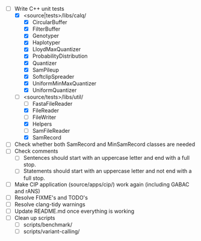 - [ ] Write C++ unit tests
  - [x] <source|tests>/libs/calq/
    - [x] CircularBuffer
    - [x] FilterBuffer
    - [x] Genotyper
    - [x] Haplotyper
    - [x] LloydMaxQuantizer
    - [x] ProbabilityDistribution
    - [x] Quantizer
    - [x] SamPileup
    - [x] SoftclipSpreader
    - [x] UniformMinMaxQuantizer
    - [x] UniformQuantizer
  - [ ] <source/tests>/libs/util/
    - [ ] FastaFileReader
    - [x] FileReader
    - [ ] FileWriter
    - [x] Helpers
    - [ ] SamFileReader
    - [x] SamRecord
- [ ] Check whether both SamRecord and MinSamRecord classes are needed
- [ ] Check comments
  - [ ] Sentences should start with an uppercase letter and end with a full stop.
  - [ ] Statements should start with an uppercase letter and not end with a full stop.
- [ ] Make CIP application (source/apps/cip/) work again (including GABAC and rANS)
- [ ] Resolve FIXME's and TODO's
- [ ] Resolve clang-tidy warnings
- [ ] Update README.md once everything is working
- [ ] Clean up scripts
  - [ ] scripts/benchmark/
  - [ ] scripts/variant-calling/
